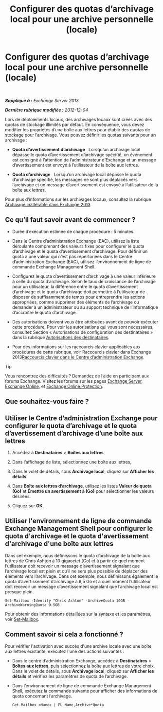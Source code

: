 ﻿---
title: 'Configurer des quotas d’archivage local pour une archive personnelle (locale)'
TOCTitle: Configurer des quotas d’archivage local pour une archive personnelle (locale)
ms:assetid: f10e77c7-e1d4-415a-bef9-cb3f00e74c34
ms:mtpsurl: https://technet.microsoft.com/fr-fr/library/Ee633489(v=EXCHG.150)
ms:contentKeyID: 50555511
ms.date: 04/24/2018
mtps_version: v=EXCHG.150
ms.translationtype: HT
---

# Configurer des quotas d’archivage local pour une archive personnelle (locale)

 

_**Sapplique à :** Exchange Server 2013_

_**Dernière rubrique modifiée :** 2012-12-04_

Lors de déploiements locaux, des archivages locaux sont créés avec des quotas de stockage illimités par défaut. En conséquence, vous devez modifier les propriétés d’une boîte aux lettres pour établir des quotas de stockage pour l’archivage. Vous pouvez définir les quotas suivants pour un archivage :

  - **Quota d’avertissement d’archivage**   Lorsqu’un archivage local dépasse le quota d’avertissement d’archivage spécifié, un événement est consigné à l’attention de l’administrateur d’Exchange et un message d’avertissement est envoyé à l’utilisateur de la boîte aux lettres.

  - **Quota d’archivage**   Lorsqu’un archivage local dépasse le quota d’archivage spécifié, les messages ne sont plus déplacés vers l’archivage et un message d’avertissement est envoyé à l’utilisateur de la boîte aux lettres.

Pour plus d’informations sur les archivages locaux, consultez la rubrique [Archivage inaltérable dans Exchange 2013](in-place-archiving-in-exchange-2013-exchange-2013-help.md).

## Ce qu’il faut savoir avant de commencer ?

  - Durée d’exécution estimée de chaque procédure : 5 minutes.

  - Dans le Centre d’administration Exchange (EAC), utilisez la liste déroulante comprenant des valeurs fixes pour configurer le quota d’archivage et le quota d’avertissement d’archivage. Pour définir un quota à une valeur qui n’est pas répertoriées dans le Centre d’administration Exchange (EAC), utilisez l’environnement de ligne de commande Exchange Management Shell.

  - Configurez le quota d’avertissement d’archivage à une valeur inférieure à celle du quota d’archivage. Selon le taux de croissance de l’archivage pour un utilisateur, la différence entre le quota d’avertissement d’archivage et le quota d’archivage doit permettre à l’utilisateur de disposer de suffisamment de temps pour entreprendre les actions appropriées, comme supprimer des éléments de l’archivage ou demander à un administrateur ou au support technique de l’informatique d’accroître le quota d’archivage.

  - Des autorisations doivent vous être attribuées avant de pouvoir exécuter cette procédure. Pour voir les autorisations qui vous sont nécessaires, consultez Section « Autorisations de configuration des destinataires » dans la rubrique [Autorisations des destinataires](recipients-permissions-exchange-2013-help.md).

  - Pour des informations sur les raccourcis clavier applicables aux procédures de cette rubrique, voir Raccourcis clavier dans Exchange 2013[Raccourcis clavier dans le Centre d’administration Exchange](keyboard-shortcuts-in-the-exchange-admin-center-exchange-online-protection-help.md).

> [!TIP]
> Vous rencontrez des difficultés ? Demandez de l’aide en participant aux forums Exchange. Visitez les forums sur les pages <a href="https://go.microsoft.com/fwlink/p/?linkid=60612">Exchange Server</a>, <a href="https://go.microsoft.com/fwlink/p/?linkid=267542">Exchange Online</a>, et <a href="https://go.microsoft.com/fwlink/p/?linkid=285351">Exchange Online Protection</a>.


## Que souhaitez-vous faire ?

## Utiliser le Centre d’administration Exchange pour configurer le quota d’archivage et le quota d’avertissement d’archivage d’une boîte aux lettres

1.  Accédez à **Destinataires** \> **Boîtes aux lettres**

2.  Dans l’affichage de liste, sélectionnez une boîte aux lettres,

3.  Dans le volet de détails, sous **Archivage local**, cliquez sur **Afficher les détails**.

4.  Dans **Boîte aux lettres d’archivage**, utilisez les listes **Valeur de quota (Go)** et **Émettre un avertissement à (Go)** pour sélectionner les valeurs désirées.

5.  Cliquez sur **OK**.

## Utiliser l'environnement de ligne de commande Exchange Management Shell pour configurer le quota d'archivage et le quota d'avertissement d'archivage d'une boîte aux lettres

Dans cet exemple, nous définissons le quota d’archivage de la boîte aux lettres de Chris Ashton à 10 gigaoctet (Go) et à partir de quel moment l’utilisateur doit recevoir un message d’avertissement signalant que l’archivage local est plein et qu’il ne sera plus possible de déplacer des éléments vers l’archivage. Dans cet exemple, nous définissons également le quota d’avertissement d’archivage à 9,5 Go et à quel moment l’utilisateur doit recevoir un message d’avertissement signalant que l’archivage local est presque plein.

    Set-Mailbox -Identity "Chris Ashton" -ArchiveQuota 10GB -ArchiveWarningQuota 9.5GB

Pour obtenir des informations détaillées sur la syntaxe et les paramètres, voir [Set-Mailbox](https://technet.microsoft.com/fr-fr/library/bb123981\(v=exchg.150\)).

## Comment savoir si cela a fonctionné ?

Pour vérifier l'activation avec succès d'une archive locale avec une boîte aux lettres existante, exécutez l'une des actions suivantes :

  - Dans le centre d’administration Exchange, accédez à **Destinataires** \> **Boîtes aux lettres**, puis sélectionnez la boîte aux lettres de votre choix. Dans le volet de détails, sous **Archivage local**, cliquez sur **Afficher les détails** et vérifiez les paramètres de quota de l’archivage.

  - Dans l’environnement de ligne de commande Exchange Management Shell, exécutez la commande suivante pour afficher des informations de quota concernant l’archivage.
    
        Get-Mailbox <Name> | FL Name,Archive*Quota

